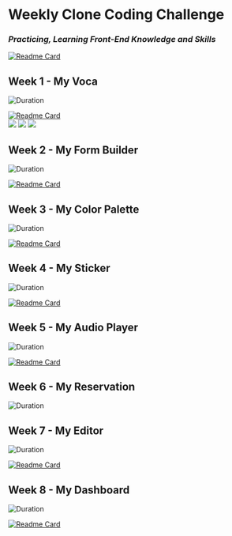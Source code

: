 # Weekly Clone Coding Challenge
### __*Practicing, Learning Front-End Knowledge and Skills*__   

[![Readme Card](https://github-readme-stats.vercel.app/api/pin/?username=akffkdahffkdgo77&repo=farewell-2022&theme=dracula)](https://github.com/namiein/farewell-2022)

## Week 1 - My Voca
![Duration](https://img.shields.io/badge/Duration-2022.09.22%20~%202022.10.02-pink?style=flat)

[![Readme Card](https://github-readme-stats.vercel.app/api/pin/?username=akffkdahffkdgo77&repo=my-voca&theme=cobalt)](https://github.com/akffkdahffkdgo77/weekly-clone-coding/blob/main/my-voca/MyVoca.md)   
<object>
<img src="https://img.shields.io/badge/docs-%EB%8B%A8%EC%96%B4%EC%B6%94%EA%B0%80%ED%95%98%EA%B8%B0-black?style=for-the-badge&link=https://github.com/namiein/weekly-clone-coding/blob/main/my-voca/1.md&link=https://github.com/akffkdahffkdgo77/weekly-clone-coding/blob/main/my-voca/1.md"/>
</object>
<object>
<img src="https://img.shields.io/badge/docs-%EC%B9%B4%EB%93%9C%20%EA%B5%AC%ED%98%84%ED%95%98%EA%B8%B0-black?style=for-the-badge&link=https://github.com/namiein/weekly-clone-coding/blob/main/my-voca/2.md&link=https://github.com/akffkdahffkdgo77/weekly-clone-coding/blob/main/my-voca/2.md"/>
</object>
<object>
<img src="https://img.shields.io/badge/docs-%ED%85%8C%EC%8A%A4%ED%8A%B8%20%EA%B5%AC%ED%98%84%ED%95%98%EA%B8%B0-black?style=for-the-badge&link=https://github.com/namiein/weekly-clone-coding/blob/main/my-voca/3.md&link=https://github.com/akffkdahffkdgo77/weekly-clone-coding/blob/main/my-voca/3.md"/>
</object>

## Week 2 - My Form Builder
![Duration](https://img.shields.io/badge/Duration-2022.10.03%20~%202022.10.08-pink?style=flat)

[![Readme Card](https://github-readme-stats.vercel.app/api/pin/?username=akffkdahffkdgo77&repo=my-form-builder&theme=radical)](https://github.com/namiein/my-form-builder)   

## Week 3 - My Color Palette
![Duration](https://img.shields.io/badge/Duration-2022.10.09%20~%202022.10.15-pink?style=flat)

[![Readme Card](https://github-readme-stats.vercel.app/api/pin/?username=akffkdahffkdgo77&repo=my-color-palette&theme=merko)](https://github.com/namiein/my-color-palette)  

## Week 4 - My Sticker
![Duration](https://img.shields.io/badge/Duration-2022.10.16%20~%202022.10.23-pink?style=flat)

[![Readme Card](https://github-readme-stats.vercel.app/api/pin/?username=akffkdahffkdgo77&repo=my-sticker&theme=gruvbox)](https://github.com/namiein/my-sticker)  

## Week 5 - My Audio Player
![Duration](https://img.shields.io/badge/Duration-2022.10.24%20~%202022.11.20-pink?style=flat)

[![Readme Card](https://github-readme-stats.vercel.app/api/pin/?username=akffkdahffkdgo77&repo=my-audio-player&theme=tokyonight)](https://github.com/namiein/my-audio-player)  

## Week 6 - My Reservation
![Duration](https://img.shields.io/badge/Duration-2022.11.04%20~%202022.11.11%20-pink?style=flat)

## Week 7 - My Editor
![Duration](https://img.shields.io/badge/Duration-2022.11.21%20~%202022.12.04-pink?style=flat)

[![Readme Card](https://github-readme-stats.vercel.app/api/pin/?username=akffkdahffkdgo77&repo=my-editor&theme=onedark)](https://github.com/namiein/my-editor)   

## Week 8 - My Dashboard
![Duration](https://img.shields.io/badge/Duration-2022.12.05%20~%202022.12.31-pink?style=flat)

[![Readme Card](https://github-readme-stats.vercel.app/api/pin/?username=akffkdahffkdgo77&repo=my-dashboard&theme=nightowl)](https://github.com/namiein/my-dashboard)  
